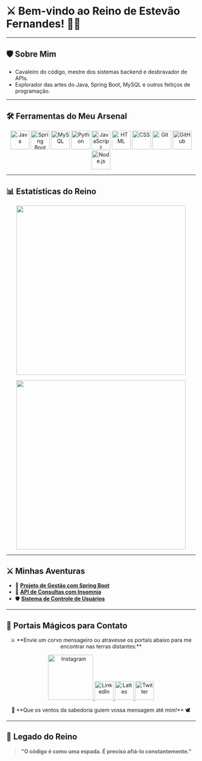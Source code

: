 # ⚔️ Bem-vindo ao Reino de Estevão Fernandes! 🏰🐉

---

## 🛡️ Sobre Mim
- Cavaleiro do código, mestre dos sistemas backend e desbravador de APIs.
- Explorador das artes do Java, Spring Boot, MySQL e outros feitiços de programação.

---

## 🛠️ Ferramentas do Meu Arsenal

<p align="center">
  <img src="https://cdn.jsdelivr.net/gh/devicons/devicon/icons/java/java-original.svg" width="50" height="50" alt="Java"/>
  <img src="https://cdn.jsdelivr.net/gh/devicons/devicon/icons/spring/spring-original.svg" width="50" height="50" alt="Spring Boot"/>
  <img src="https://cdn.jsdelivr.net/gh/devicons/devicon/icons/mysql/mysql-original.svg" width="50" height="50" alt="MySQL"/>
  <img src="https://cdn.jsdelivr.net/gh/devicons/devicon/icons/python/python-original.svg" width="50" height="50" alt="Python"/>
  <img src="https://cdn.jsdelivr.net/gh/devicons/devicon/icons/javascript/javascript-original.svg" width="50" height="50" alt="JavaScript"/>
  <img src="https://cdn.jsdelivr.net/gh/devicons/devicon/icons/html5/html5-original.svg" width="50" height="50" alt="HTML"/>
  <img src="https://cdn.jsdelivr.net/gh/devicons/devicon/icons/css3/css3-original.svg" width="50" height="50" alt="CSS"/>
  <img src="https://cdn.jsdelivr.net/gh/devicons/devicon/icons/git/git-original.svg" width="50" height="50" alt="Git"/>
  <img src="https://cdn.jsdelivr.net/gh/devicons/devicon/icons/github/github-original.svg" width="50" height="50" alt="GitHub"/>
  <img src="https://cdn.jsdelivr.net/gh/devicons/devicon/icons/nodejs/nodejs-original.svg" width="50" height="50" alt="Node.js"/>
</p>

---

## 📊 Estatísticas do Reino

<p align="center" style="background: url('https://i.imgur.com/your-background1.jpg'); background-size: cover;">
  <img src="https://github-readme-stats.vercel.app/api?username=EstevaoFernande744&show_icons=true&theme=radical" width="450"/>
</p>

<p align="center" style="background: url('https://i.imgur.com/your-background2.jpg'); background-size: cover;">
  <img src="https://github-readme-stats.vercel.app/api/top-langs/?username=EstevaoFernande744&layout=compact&theme=radical" width="450"/>
</p>

---

## ⚔️ Minhas Aventuras
- 🏹 [**Projeto de Gestão com Spring Boot**](https://github.com/EstevaoFernande744/projeto-gestao-spring)
- 🐉 [**API de Consultas com Insomnia**](https://github.com/EstevaoFernande744/api-consultas)
- 🛡️ [**Sistema de Controle de Usuários**](https://github.com/EstevaoFernande744/sistema-controle-usuarios)


---

## 🐉 Portais Mágicos para Contato

<p align="center">
  ⚔️ **Envie um corvo mensageiro ou atravesse os portais abaixo para me encontrar nas terras distantes:**
</p>

<p align="center">
 <a href="https://www.instagram.com/estevaofernandes_/" target="_blank">
    <img src="https://img.shields.io/badge/Instagram-E4405F?style=for-the-badge&logo=instagram&logoColor=white" width="120" alt="Instagram"/>
  </a>
  <a href="https://www.linkedin.com/in/estev%C3%A3o-fernandes-840a89334/" target="_blank">
    <img src="https://cdn.jsdelivr.net/gh/devicons/devicon/icons/linkedin/linkedin-original.svg" width="50" height="50" alt="LinkedIn"/>
  </a>
  <a href="http://lattes.cnpq.br/8405978172215447" target="_blank">
    <img src="https://cdn.jsdelivr.net/gh/devicons/devicon/icons/google/google-original.svg" width="50" height="50" alt="Lattes"/>
  </a>
  <a href="https://x.com/Estevaofrnds74" target="_blank">
    <img src="https://cdn.jsdelivr.net/gh/devicons/devicon/icons/twitter/twitter-original.svg" width="50" height="50" alt="Twitter"/>
  </a>
</p>

<p align="center">
  🏰 **Que os ventos da sabedoria guiem vossa mensagem até mim!** 🕊️
</p>

---

## 🐉 Legado do Reino

> **"O código é como uma espada. É preciso afiá-lo constantemente."**
